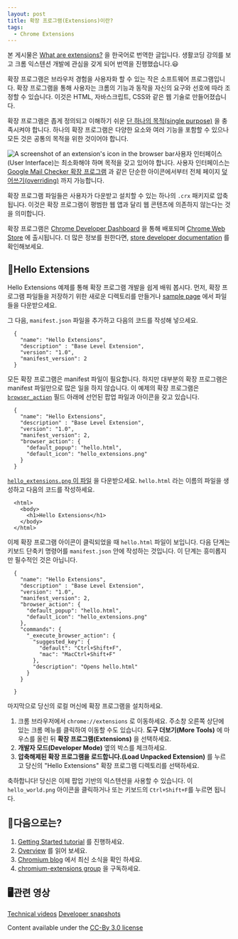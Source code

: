 ```yaml
---
layout: post
title: 확장 프로그램(Extensions)이란?
tags:
  - Chrome Extensions
---
```



본 게시물은 [What are extensions?](https://developer.chrome.com/extensions) 을 한국어로 번역한 글입니다. 생활코딩 강의를 보고 크롬 익스텐션 개발에 관심을 갖게 되어 번역을 진행했습니다.😃

확장 프로그램은 브라우저 경험을 사용자화 할 수 있는 작은 소프트웨어 프로그램입니다. 확장 프로그램을 통해 사용자는 크롬의 기능과 동작을 자신의 요구와 선호에 따라 조정할 수 있습니다. 이것은 HTML, 자바스크립트, CSS와 같은 웹 기술로 만들어졌습니다.

확장 프로그램은 좁게 정의되고 이해하기 쉬운  [단 하나의 목적(single purpose)](https://developer.chrome.com/single_purpose) 을 충족시켜야 합니다. 하나의 확장 프로그램은 다양한 요소와 여러 기능을 포함할 수 있으나 모든 것은 공통의 목적을 위한 것이어야 합니다.

![A screenshot of an extension's icon in the browser bar](https://developer.chrome.com/static/images/index/gmail-small.png)사용자 인터페이스(User Interface)는 최소화해야 하며 목적을 갖고 있어야 합니다. 사용자 인터페이스는  [Google Mail Checker 확장 프로그램](https://developer.chrome.com/samples#google-mail-checker) 과 같은 단순한 아이콘에서부터 전체 페이지 [덮어쓰기(overriding)](https://developer.chrome.com/override) 까지 가능합니다. 

확장 프로그램 파일들은 사용자가 다운받고 설치할 수 있는 하나의 `.crx` 패키지로 압축됩니다. 이것은 확장 프로그램이 평범한 웹 앱과 달리 웹 콘텐츠에 의존하지 않는다는 것을 의미합니다.

확장 프로그램은 [Chrome Developer Dashboard](https://chrome.google.com/webstore/developer/dashboard) 을 통해 배포되며 [Chrome Web Store](http://chrome.google.com/webstore) 에 출시됩니다. 더 많은 정보를 원한다면, [store developer documentation](http://code.google.com/chrome/webstore) 를 확인해보세요.



## 🙌Hello Extensions

Hello Extensions 예제를 통해 확장 프로그램 개발을 쉽게 배워 봅시다. 먼저, 확장 프로그램 파일들을 저장하기 위한 새로운 디렉토리를 만들거나 [sample page](https://developer.chrome.com/extensions/samples#search:hello) 에서 파일들을 다운받으세요.

그 다음,  `manifest.json` 파일을 추가하고 다음의 코드를 작성해 넣으세요.

```
  {
    "name": "Hello Extensions",
    "description" : "Base Level Extension",
    "version": "1.0",
    "manifest_version": 2
  }
```

모든 확장 프로그램은 manifest 파일이 필요합니다. 하지만 대부분의 확장 프로그램은 manifest 파일만으로 많은 일을 하지 않습니다. 이 예제의 확장 프로그램은 [`browser_action`](https://developer.chrome.com/browserAction) 필드 아래에 선언된 팝업 파일과 아이콘을 갖고 있습니다.

```
  {
    "name": "Hello Extensions",
    "description" : "Base Level Extension",
    "version": "1.0",
    "manifest_version": 2,
    "browser_action": {
      "default_popup": "hello.html",
      "default_icon": "hello_extensions.png"
    }
  }
```

 [`hello_extensions.png` 이 파일](https://developer.chrome.com/static/images/index/hello_extensions.png) 을 다운받으세요.  `hello.html` 라는 이름의 파일을 생성하고 다음의 코드를 작성하세요.

```
  <html>
    <body>
      <h1>Hello Extensions</h1>
    </body>
  </html>
```

이제 확장 프로그램 아이콘이 클릭되었을 때 `hello.html` 파일이 보입니다. 다음 단계는 키보드 단축키 명령어를  `manifest.json` 안에 작성하는 것입니다. 이 단계는 흥미롭지만 필수적인 것은 아닙니다.

```
  {
    "name": "Hello Extensions",
    "description" : "Base Level Extension",
    "version": "1.0",
    "manifest_version": 2,
    "browser_action": {
      "default_popup": "hello.html",
      "default_icon": "hello_extensions.png"
    },
    "commands": {
      "_execute_browser_action": {
        "suggested_key": {
          "default": "Ctrl+Shift+F",
          "mac": "MacCtrl+Shift+F"
        },
        "description": "Opens hello.html"
      }
    }
  
  }
```

마지막으로 당신의 로컬 머신에 확장 프로그램을 설치하세요.

1. 크롬 브라우저에서 `chrome://extensions` 로 이동하세요. 주소창 오른쪽 상단에 있는 크롬 메뉴를 클릭하여 이동할 수도 있습니다.  **도구 더보기(More Tools)** 에 마우스를 올린 뒤  **확장 프로그램(Extensions)** 을 선택하세요.
2. **개발자 모드(Developer Mode)** 옆의 박스를 체크하세요.
3. **압축해제된 확장 프로그램을 로드합니다.(Load Unpacked Extension)** 를 누르고 당신의 "Hello Extensions" 확장 프로그램 디렉토리를 선택하세요.

축하합니다! 당신은 이제 팝업 기반의 익스텐션을 사용할 수 있습니다. 이 `hello_world.png` 아이콘을 클릭하거나 또는 키보드의 `Ctrl+Shift+F`를 누르면 됩니다.



## 🤔다음으로는?

1. [Getting Started tutorial](https://developer.chrome.com/getstarted) 를 진행하세요.
2. [Overview](https://developer.chrome.com/overview) 를 읽어 보세요.
3. [Chromium blog](http://blog.chromium.org/) 에서 최신 소식을 확인 하세요.
4. [chromium-extensions group](http://groups.google.com/a/chromium.org/group/chromium-extensions) 을 구독하세요.



## 🖥관련 영상

[Technical videos](http://www.youtube.com/view_play_list?p=CA101D6A85FE9D4B) 
[Developer snapshots](http://www.youtube.com/view_play_list?p=38DF05697DE372B1)

Content available under the [CC-By 3.0 license](http://creativecommons.org/licenses/by/3.0/)